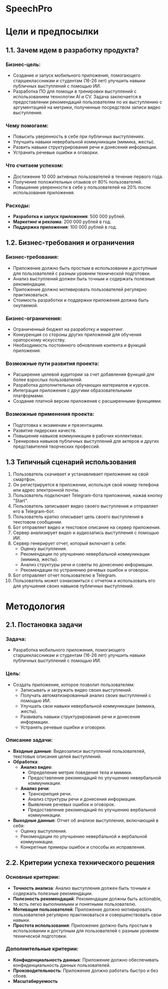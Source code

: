 # SpeechPro
# Цели и предпосылки

## 1.1. Зачем идем в разработку продукта?

### Бизнес-цель:
- Создание и запуск мобильного приложения, помогающего старшеклассникам и студентам (16-26 лет) улучшить навыки публичных выступлений с помощью ИИ.
- Разработка ПО для помощи в тренировки выступлений с использованием технологии AI и CV. Задача заключается в предоставлении рекомендаций пользователям по их выступлению с аргументацией на метрики, полученные посредством записи видео выступления.

### Чему помогаем:
- Повысить уверенность в себе при публичных выступлениях.
- Улучшить навыки невербальной коммуникации (мимика, жесты).
- Развить навыки структурирования речи и донесения информации.
- Устранить речевые ошибки и оговорки.

### Что считаем успехом:
- Достижение 10 000 активных пользователей в течение первого года.
- Получение положительных отзывов от 80% пользователей.
- Повышение уверенности в себе у пользователей на 20% после использования приложения.

### Расходы:
- **Разработка и запуск приложения**: 500 000 рублей.
- **Маркетинг и реклама**: 200 000 рублей в год.
- **Поддержка приложения**: 100 000 рублей в год.

## 1.2. Бизнес-требования и ограничения

### Бизнес-требования:
- Приложение должно быть простым в использовании и доступным для пользователей с разным уровнем технической подготовки.
- Анализ выступлений должен быть точным и содержать полезные рекомендации.
- Приложение должно мотивировать пользователей регулярно практиковаться.
- Стоимость разработки и поддержки приложения должна быть окупаемой.

### Бизнес-ограничения:
- Ограниченный бюджет на разработку и маркетинг.
- Конкуренция со стороны других приложений для обучения ораторскому искусству.
- Необходимость постоянного обновления контента и функций приложения.

### Возможные пути развития проекта:
- Расширение целевой аудитории за счет добавления функций для более взрослых пользователей.
- Разработка дополнительных обучающих материалов и курсов.
- Интеграция приложения с другими образовательными платформами.
- Создание платной версии приложения с расширенными функциями.

### Возможные применения проекта:
- Подготовка к экзаменам и презентациям.
- Развитие лидерских качеств.
- Повышение навыков коммуникации в рабочих коллективах.
- Тренировка навыков публичных выступлений для актеров и других представителей творческих профессий.

## 1.3 Типичный сценарий использования

1. Пользователь скачивает и устанавливает приложение на свой смартфон.
2. Он регистрируется в приложении, используя свой номер телефона или адрес электронной почты.
3. Пользователь подключает Telegram-бота приложения, нажав кнопку "Start".
4. Пользователь записывает видео своего выступления и отправляет его в Telegram-бот.
5. Пользователь кратко описывает цель своего выступления в текстовом сообщении.
6. Бот отправляет видео и текстовое описание на сервер приложения.
7. Сервер анализирует видео и аудиозапись выступления с помощью ИИ.
8. Сервер генерирует отчет, который включает в себя:
    - Оценку выступления.
    - Рекомендации по улучшению невербальной коммуникации (мимика, жесты).
    - Анализ структуры речи и советы по донесению информации.
    - Рекомендации по устранению речевых ошибок и оговорок.
9. Бот отправляет отчет пользователю в Telegram.
10. Пользователь может ознакомиться с отчетом и использовать его для улучшения своих навыков публичных выступлений.

# Методология

## 2.1. Постановка задачи

### Задача:
- Разработка мобильного приложения, помогающего старшеклассникам и студентам (16-26 лет) улучшить навыки публичных выступлений с помощью ИИ.

### Цель:
- Создать приложение, которое позволит пользователям:
    - Записывать и загружать видео своих выступлений.
    - Получать автоматизированный анализ своих выступлений с помощью ИИ.
    - Улучшать свои навыки невербальной коммуникации (мимика, жесты).
    - Развивать навыки структурирования речи и донесения информации.
    - Устранять речевые ошибки и оговорки.

### Описание задачи:
- **Входные данные**: Видеозаписи выступлений пользователей, текстовые описания целей выступлений.
- **Обработка**:
    - **Анализ видео**:
        - Определение метрик поведения тела и мимики.
        - Предоставление рекомендаций по улучшению невербальной коммуникации.
    - **Анализ речи**:
        - Транскрипция речи.
        - Анализ структуры речи и донесения информации.
        - Выявление речевых ошибок и оговорок.
        - Предоставление рекомендаций по улучшению вербальной коммуникации.
- **Выходные данные**: Отчет об анализе выступления, включающий в себя:
    - Оценку выступления.
    - Рекомендации по улучшению невербальной и вербальной коммуникации.
    - Конкретные примеры ошибок и способы их исправления.

## 2.2. Критерии успеха технического решения

### Основные критерии:
- **Точность анализа**: Анализ выступления должен быть точным и содержать полезные рекомендации.
- **Полезность рекомендаций**: Рекомендации должны быть actionable, то есть легко выполнимыми и понятными пользователю.
- **Мотивация пользователей**: Приложение должно мотивировать пользователей регулярно практиковаться и совершенствовать свои навыки.
- **Простота использования**: Приложение должно быть простым в использовании и доступным для пользователей с разным уровнем технической подготовки.

### Дополнительные критерии:
- **Конфиденциальность данных**: Приложение должно обеспечивать конфиденциальность данных пользователей.
- **Производительность**: Приложение должно работать быстро и без сбоев.
- **Масштабируемость**
